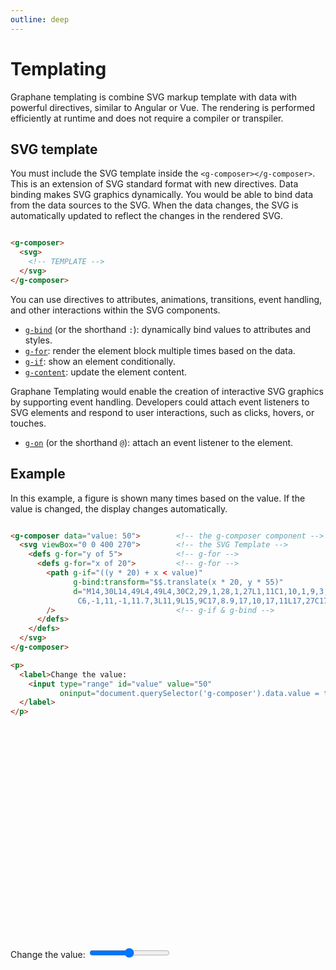 ```yaml
---
outline: deep
---
```


# Templating

Graphane templating is combine SVG markup template with data with powerful directives, similar to
Angular or Vue. The rendering is performed efficiently at runtime and does not require a compiler or
transpiler.

## SVG template

You must include the SVG template inside the `<g-composer></g-composer>`. This is an extension of
SVG standard format with new directives. Data binding makes SVG graphics dynamically. You would be
able to bind data from the data sources to the SVG. When the data changes, the SVG is automatically
updated to reflect the changes in the rendered SVG.

```html {2-4}

<g-composer>
  <svg>
    <!-- TEMPLATE -->
  </svg>
</g-composer>
```

You can use directives to attributes, animations, transitions, event handling, and other
interactions within the SVG components.

- [`g-bind`](./binding) (or the shorthand `:`): dynamically bind values to attributes and styles.
- [`g-for`](./lists): render the element block multiple times based on the data.
- [`g-if`](./conditional): show an element conditionally.
- [`g-content`](./content): update the element content.

Graphane Templating would enable the creation of interactive SVG graphics by supporting event
handling. Developers could attach event listeners to SVG elements and respond to user interactions,
such as clicks, hovers, or touches.

- [`g-on`](./events) (or the shorthand `@`): attach an event listener to the element.

## Example

In this example, a figure is shown many times based on the value. If the value is changed, the
display changes automatically.

```html {3-11}

<g-composer data="value: 50">        <!-- the g-composer component -->
  <svg viewBox="0 0 400 270">        <!-- the SVG Template -->
    <defs g-for="y of 5">            <!-- g-for -->
      <defs g-for="x of 20">         <!-- g-for -->
        <path g-if="((y * 20) + x < value)"
              g-bind:transform="$$.translate(x * 20, y * 55)"
              d="M14,30L14,49L4,49L4,30C2,29,1,28,1,27L1,11C1,10,1,9,3,9L7,9L6.3,3
               C6,-1,11,-1,11.7,3L11,9L15,9C17,8.9,17,10,17,11L17,27C17,28,16,29,14,30Z"
        />                           <!-- g-if & g-bind -->
      </defs>
    </defs>
  </svg>
</g-composer>
```

```html
<p>
  <label>Change the value:
    <input type="range" id="value" value="50"
           oninput="document.querySelector('g-composer').data.value = this.value">
  </label>
</p>
```

<g-composer data="value: 50">
  <svg viewBox="0 0 400 270">
    <defs g-for="y of 5">
      <defs g-for="x of 20">
        <path g-if="((y * 20) + x < value)"
              g-bind:transform="$$.translate(x * 20, y * 55)"
              d="M14,30L14,49L4,49L4,30C2,29,1,28,1,27L1,11C1,10,1,9,3,9L7,9L6.3,3
               C6,-1,11,-1,11.7,3L11,9L15,9C17,8.9,17,10,17,11L17,27C17,28,16,29,14,30Z"/>
      </defs>
    </defs>
  </svg>
</g-composer>

<p>
<label>Change the value: 
  <input type="range" id="value" value="50" 
         oninput="document.querySelector('g-composer').data.value = this.value">
</label>
</p>
